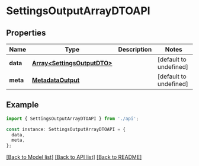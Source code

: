 # SettingsOutputArrayDTOAPI

## Properties

| Name     | Type                                                       | Description | Notes                  |
| -------- | ---------------------------------------------------------- | ----------- | ---------------------- |
| **data** | [**Array&lt;SettingsOutputDTO&gt;**](SettingsOutputDTO.md) |             | [default to undefined] |
| **meta** | [**MetadataOutput**](MetadataOutput.md)                    |             | [default to undefined] |

## Example

```typescript
import { SettingsOutputArrayDTOAPI } from './api';

const instance: SettingsOutputArrayDTOAPI = {
  data,
  meta,
};
```

[[Back to Model list]](../README.md#documentation-for-models) [[Back to API list]](../README.md#documentation-for-api-endpoints) [[Back to README]](../README.md)

